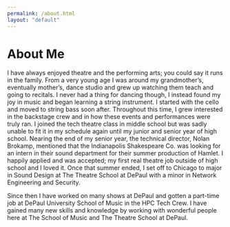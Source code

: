 ```yaml
---
permalink: /about.html
layout: "default"
---
```


# About Me

I have always enjoyed theatre and the performing arts; you could say it runs in the family. From a very young age I was around my grandmother’s, eventually mother’s, dance studio and grew up watching them teach and going to recitals. I never had a thing for dancing though, I instead found my joy in music and began learning a string instrument. I started with the cello and moved to string bass soon after. Throughout this time, I grew interested in the backstage crew and in how these events and performances were truly ran. I joined the tech theatre class in middle school but was sadly unable to fit it in my schedule again until my junior and senior year of high school. Nearing the end of my senior year, the technical director, Nolan Brokamp, mentioned that the Indianapolis Shakespeare Co. was looking for an intern in their sound department for their summer production of Hamlet. I happily applied and was accepted; my first real theatre job outside of high school and I loved it. Once that summer ended, I set off to Chicago to major in Sound Design at The Theatre School at DePaul with a minor in Network Engineering and Security.

Since then I have worked on many shows at DePaul and gotten a part-time job at DePaul University School of Music in the HPC Tech Crew. I have gained many new skills and knowledge by working with wonderful people here at The School of Music and The Theatre School at DePaul.